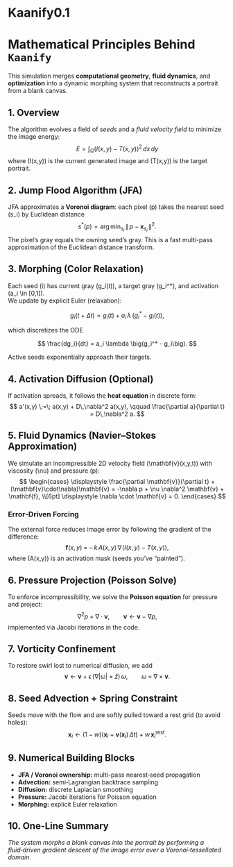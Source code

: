 # Kaanify0.1


# Mathematical Principles Behind `Kaanify`

This simulation merges **computational geometry**, **fluid dynamics**, and **optimization** into a dynamic morphing system that reconstructs a portrait from a blank canvas.

## 1. Overview

The algorithm evolves a field of *seeds* and a *fluid velocity field* to minimize the image energy:
$$
E = \int_\Omega \big(I(x,y) - T(x,y)\big)^2 \, dx\,dy
$$
where \(I(x,y)\) is the current generated image and \(T(x,y)\) is the target portrait.

## 2. Jump Flood Algorithm (JFA)

JFA approximates a **Voronoi diagram**: each pixel \(p\) takes the nearest seed \(s_i\) by Euclidean distance
$$
s^*(p) = \arg\min_{s_i} \,\|\,p - \mathbf{x}_{s_i}\,\|^2.
$$
The pixel’s gray equals the owning seed’s gray. This is a fast multi-pass approximation of the Euclidean distance transform.

## 3. Morphing (Color Relaxation)

Each seed \(i\) has current gray \(g_i(t)\), a target gray \(g_i^*\), and activation \(a_i \in [0,1]\).  
We update by explicit Euler (relaxation):

$$
g_i(t+\Delta t) = g_i(t) + a_i\,\lambda\,\big(g_i^* - g_i(t)\big),
$$

which discretizes the ODE

$$
\frac{dg_i}{dt} = a_i \lambda \big(g_i^* - g_i\big).
$$

Active seeds exponentially approach their targets.

## 4. Activation Diffusion (Optional)

If activation spreads, it follows the **heat equation** in discrete form:
$$
a'(x,y) \;=\; a(x,y) + D\,\nabla^2 a(x,y), \qquad
\frac{\partial a}{\partial t} = D\,\nabla^2 a.
$$

## 5. Fluid Dynamics (Navier–Stokes Approximation)

We simulate an incompressible 2D velocity field \(\mathbf{v}(x,y,t)\) with viscosity \(\nu\) and pressure \(p\):
$$
\begin{cases}
\displaystyle \frac{\partial \mathbf{v}}{\partial t} + (\mathbf{v}\cdot\nabla)\mathbf{v}
= -\nabla p + \nu \nabla^2 \mathbf{v} + \mathbf{f}, \\[6pt]
\displaystyle \nabla \cdot \mathbf{v} = 0.
\end{cases}
$$

### Error‑Driven Forcing
The external force reduces image error by following the gradient of the difference:
$$
\mathbf{f}(x,y) \;=\; -\,k\,A(x,y)\,\nabla\!\big(I(x,y) - T(x,y)\big),
$$
where \(A(x,y)\) is an activation mask (seeds you’ve “painted”).

## 6. Pressure Projection (Poisson Solve)

To enforce incompressibility, we solve the **Poisson equation** for pressure and project:
$$
\nabla^2 p \;=\; \nabla\cdot\mathbf{v}, \qquad
\mathbf{v} \leftarrow \mathbf{v} - \nabla p,
$$
implemented via Jacobi iterations in the code.

## 7. Vorticity Confinement

To restore swirl lost to numerical diffusion, we add
$$
\mathbf{v} \leftarrow \mathbf{v} + \epsilon \,\big(\nabla |\omega| \times \hat{z}\big)\,\omega,
\qquad \omega \;=\; \nabla\times\mathbf{v}.
$$

## 8. Seed Advection + Spring Constraint

Seeds move with the flow and are softly pulled toward a rest grid (to avoid holes):
$$
\mathbf{x}_i \leftarrow (1-w)\Big(\mathbf{x}_i + \mathbf{v}(\mathbf{x}_i)\,\Delta t\Big) + w\,\mathbf{x}_i^{\text{rest}}.
$$

## 9. Numerical Building Blocks

- **JFA / Voronoi ownership:** multi-pass nearest‑seed propagation  
- **Advection:** semi‑Lagrangian backtrace sampling  
- **Diffusion:** discrete Laplacian smoothing  
- **Pressure:** Jacobi iterations for Poisson equation  
- **Morphing:** explicit Euler relaxation

## 10. One‑Line Summary

*The system morphs a blank canvas into the portrait by performing a fluid‑driven gradient descent of the image error over a Voronoi‑tessellated domain.*
